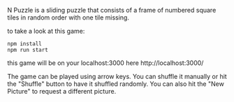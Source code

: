 N Puzzle is a sliding puzzle that consists of a frame of numbered square tiles in random order with one tile missing.

to take a look at this game:

	npm install
	npm run start

this game will be on your localhost:3000 here
http://localhost:3000/

The game can be played using arrow keys. You can shuffle it manually or hit the "Shuffle" button to have it shuffled randomly. You can also hit the "New Picture" to request a different picture.
